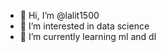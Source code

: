 - 👋 Hi, I’m @lalit1500
- 👀 I’m interested in data science
- 🌱 I’m currently learning ml and dl 


<!---
lalit1500 is a ✨ special ✨ repository because its `README.md` (this file) appears on your GitHub profile.
You can click the Preview link to take a look at your changes.
--->
